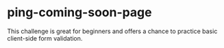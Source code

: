 # ping-coming-soon-page
This challenge is great for beginners and offers a chance to practice basic client-side form validation.

